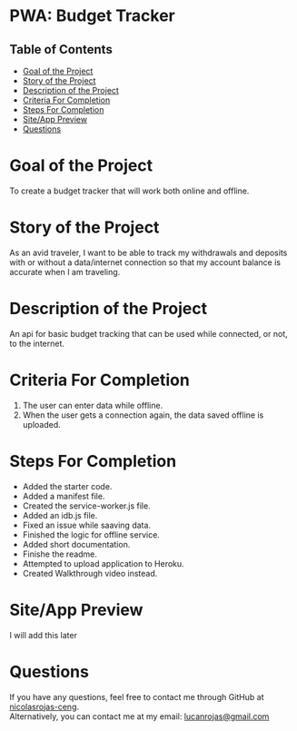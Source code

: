 
# PWA: Budget Tracker
## Table of Contents

* [Goal of the Project](#Goal)
* [Story of the Project](#Story)
* [Description of the Project](#Description)
* [Criteria For Completion](#Criteria)
* [Steps For Completion](#Completion)
* [Site/App Preview](#Preview)
* [Questions](#Questions)


# <a name="Goal"> Goal of the Project </a>
To create a budget tracker that will work both online and offline.
# <a name="Story"> Story of the Project </a>
As an avid traveler, I want to be able to track my withdrawals and deposits with or without a data/internet connection so that my account balance is accurate when I am traveling.
# <a name="Description"> Description of the Project </a>
An api for basic budget tracking that can be used while connected, or not, to the internet.
# <a name="Criteria"> Criteria For Completion </a>
1. The user can enter data while offline.
2. When the user gets a connection again, the data saved offline is uploaded.
# <a name="Completion"> Steps For Completion </a>
- Added the starter code.
- Added a manifest file.
- Created the service-worker.js file.
- Added an idb.js file.
- Fixed an issue while saaving data.
- Finished the logic for offline service.
- Added short documentation.
- Finishe the readme.
- Attempted to upload application to Heroku.
- Created Walkthrough video instead.
# <a name="Preview"> Site/App Preview </a>
I will add this later
# <a name="Questions"> Questions </a>
  If you have any questions, feel free to contact me through GitHub at
  [nicolasrojas-ceng](https://github.com/nicolasrojas-ceng). <br>
  Alternatively, you can contact me at my email: [lucanrojas@gmail.com](mailto:lucanrojas@gmail.com)